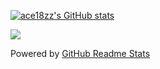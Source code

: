 


[![ace18zz's GitHub stats](https://github-readme-stats.vercel.app/api?username=ace18zz)](https://github.com/anuraghazra/github-readme-stats)


<a href="https://github.com/ace18zz">
  <img align="center" src="https://github-readme-stats.vercel.app/api/top-langs/?username=ace18zz&layout=compact" />
</a>



Powered by [GitHub Readme Stats](https://github.com/anuraghazra/github-readme-stats)
